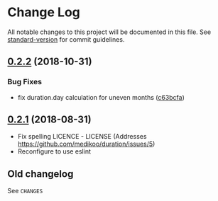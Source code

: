 # Change Log

All notable changes to this project will be documented in this file. See [standard-version](https://github.com/conventional-changelog/standard-version) for commit guidelines.

<a name="0.2.2"></a>
## [0.2.2](https://github.com/medikoo/duration/compare/v0.2.1...v0.2.2) (2018-10-31)


### Bug Fixes

* fix duration.day calculation for uneven months ([c63bcfa](https://github.com/medikoo/duration/commit/c63bcfa))



<a name="0.2.1"></a>

## [0.2.1](https://github.com/medikoo/duration/compare/v0.2.0...v0.2.1) (2018-08-31)

-   Fix spelling LICENCE - LICENSE (Addresses https://github.com/medikoo/duration/issues/5)
-   Reconfigure to use eslint

## Old changelog

See `CHANGES`